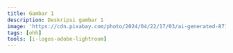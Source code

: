 ```yaml
---
title: Gambar 1
description: Deskripsi gambar 1
image: 'https://cdn.pixabay.com/photo/2024/04/22/17/03/ai-generated-8713076_1280.png'
tags: [ohh]
tools: [i-logos-adobe-lightroom]
---
```

